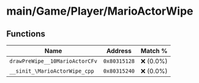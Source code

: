 # main/Game/Player/MarioActorWipe

## Functions

| Name | Address | Match % |
|------|---------|---------|
| `drawPreWipe__10MarioActorCFv` | `0x80315128` | :x: (0.0%) |
| `__sinit_\MarioActorWipe_cpp` | `0x80315240` | :x: (0.0%) |